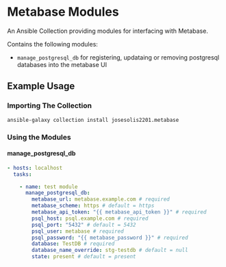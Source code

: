 # Metabase Modules
An Ansible Collection providing modules for interfacing with Metabase.

Contains the following modules:

- `manage_postgresql_db` for registering, updataing or removing postgresql databases into the metabase UI

## Example Usage

### Importing The Collection

`ansible-galaxy collection install josesolis2201.metabase`

### Using the Modules

#### manage_postgresql_db

```yaml
- hosts: localhost
  tasks:

    - name: test module
      manage_postgresql_db:
        metabase_url: metabase.example.com # required
        metabase_scheme: https # default = https
        metabase_api_token: "{{ metabase_api_token }}" # required
        psql_host: psql.example.com # required
        psql_port: "5432" # default = 5432
        psql_user: metabase # required
        psql_password: "{{ metabase_password }}" # required
        database: TestDB # required
        database_name_override: stg-testdb # default = null
        state: present # default = present
```